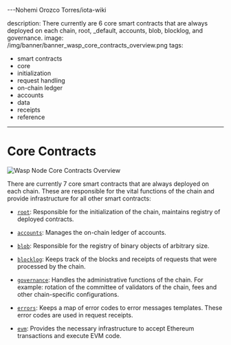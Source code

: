 ---Nohemi Orozco Torres/iota-wiki

description: There currently are 6 core smart contracts that are always deployed on each  chain, root, _default, accounts, blob, blocklog, and governance.
image: /img/banner/banner_wasp_core_contracts_overview.png
tags:
  - smart contracts
  - core
  - initialization
  - request handling
  - on-chain ledger
  - accounts
  - data
  - receipts
  - reference
---

# Core Contracts

![Wasp Node Core Contracts Overview](/img/banner/banner_wasp_core_contracts_overview.png)

There are currently 7 core smart contracts that are always deployed on each
chain. These are responsible for the vital functions of the chain and
provide infrastructure for all other smart contracts:

- [`root`](./root.md): Responsible for the initialization of the chain, maintains registry of deployed contracts.

- [`accounts`](./accounts.md): Manages the on-chain ledger of accounts.

- [`blob`](./blob.md): Responsible for the registry of binary objects of arbitrary size.

- [`blocklog`](./blocklog.md): Keeps track of the blocks and receipts of requests that were processed by the chain.

- [`governance`](./governance.md): Handles the administrative functions of the chain. For example: rotation of the committee of validators of the chain, fees and other chain-specific configurations.

- [`errors`](./errors.md): Keeps a map of error codes to error messages templates. These error codes are used in request receipts.

- [`evm`](./evm.md): Provides the necessary infrastructure to accept Ethereum
  transactions and execute EVM code.
